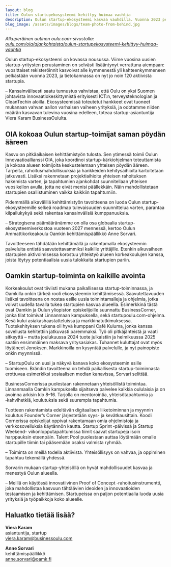 ```yaml
---
layout: blog
title: Oulun startupekosysteemi kehittyy huimaa vauhtia
description: Oulun startup-ekosysteemi kasvaa vauhdilla. Vuonna 2023 perustettiin yli 20 uutta startupia, ja aktiivisia yrityksiä on jo noin 120.
blog_image: /assets/images/blogs/team-photo-from-behind.jpg
---
```

*Alkuperäinen uutinen oulu.com-sivustolla: [oulu.com/oia/ajankohtaista/oulun-startupekosysteemi-kehittyy-huimaa-vauhtia](https://oulu.com/oia/ajankohtaista/oulun-startupekosysteemi-kehittyy-huimaa-vauhtia/)*

Oulun startup-ekosysteemi on kovassa nousussa. Viime vuosina uusien startup-yritysten perustaminen on selvästi lisääntynyt verrattuna aiempaan: vuosittaiset rekisteröinnit kasvoivat alle kymmenestä yli kahteenkymmeneen pelkästään vuonna 2023, ja tietokannassa on nyt jo noin 120 aktiivista startupia.

– Kansainvälisesti saatu tunnustus vahvistaa, että Oulu on yksi Suomen johtavista innovaatiokeskittymistä erityisesti ICT:n, terveysteknologian ja CleanTechin aloilla. Ekosysteemissä toteutetut hankkeet ovat tuoneet mukanaan vahvan aallon varhaisen vaiheen yrityksiä, ja odotamme niiden määrän kasvavan tulevina vuosina edelleen, toteaa startup-asiantuntija Viera Karam BusinessOululta.

## OIA kokoaa Oulun startup-toimijat saman pöydän ääreen

Kasvu on pitkäaikaisen kehittämistyön tulosta. Sen ytimessä toimii Oulun Innovaatioallianssi OIA, joka koordinoi startup-kärkiohjelman toteuttamista ja kokoaa alueen toimijoita keskustelemaan yhteisen pöydän ääreen. Tarpeita, rahoitusmahdollisuuksia ja hankkeiden kehitysaihioita kartoitetaan jatkuvasti. 
Lisäksi rakennetaan projektiaihioita yhteisen rahoituksen hakemista varten, ja tapahtumien ajankohdat suunnitellaan yhteisen vuosikellon avulla, jotta ne eivät menisi päällekkäin. Näin mahdollistetaan startupien osallistuminen vaikka kaikkiin tapahtumiin.

Pidemmällä aikavälillä kehittämistyön tavoitteena on luoda Oulun startup-ekosysteemille selkeä roadmap tulevaisuuden suunnittelua varten, parantaa kilpailukykyä sekä rakentaa kansainvälisiä kumppanuuksia.

– Strategisena päämääränämme on olla osa globaalia startup-ekosysteemiverkostoa vuoteen 2027 mennessä, kertoo Oulun Ammattikorkeakoulu Oamkin kehittämispäällikkö Anne Sorvari.

Tavoitteeseen tähdätään kehittämällä ja rakentamalla ekosysteemin palveluita entistä saavutettavammiksi kaikille yrittäjille. Etenkin alkuvaiheen startupien aktivoimisessa korostuu yhteistyö alueen korkeakoulujen kanssa, joista löytyy potentiaalisia uusia tulokkaita startupien pariin.

## Oamkin startup-toiminta on kaikille avointa

Korkeakoulut ovat tiiviisti mukana paikallisessa startup-toiminnassa, ja Oamkilla onkin tärkeä rooli ekosysteemin kehittämisessä. Saavutettavuuden lisäksi tavoitteena on nostaa esille uusia toimintamalleja ja ohjelmia, jotka voivat uudella tavalla tukea startupien kasvua alueella. 
Esimerkkinä tästä ovat Oamkin ja Oulun yliopiston opiskelijoille suunnattu BusinessCorner, jonka tilat toimivat Linnanmaan kampuksella, sekä startupoulu.com-ohjelma.
Kesä kului asiakashaastatteluissa ja markkinatutkimuksessa. Tuotekehityksen tukena oli hyvä kumppani Café Kuluma, jonka kanssa sovellusta kehitettiin jatkuvasti paremmaksi. Työ oli pitkäjänteistä ja vaati sitkeyttä – mutta joulukuussa 2024 tuote julkaistiin ja helmikuussa 2025 saatiin ensimmäinen maksava yritysasiakas. 
Tuhannet kuluttajat ovat myös löytäneet Jonoksen. Markkinoilla on kysyntää palvelulle, ja nyt painopiste onkin myynnissä. 

– StartupOulu on uusi ja näkyvä kanava koko ekosysteemin esille tuomiseen. Brändin tavoitteena on tehdä paikallisesta startup-toiminnasta erottuvaa esimerkiksi sosiaalisen median kanavissa, Sorvari selittää.

BusinessCornerissa puolestaan rakennetaan yhteisöllistä toimintaa. Linnanmaalla Oamkin kampuksella sijaitseva palvelee kaikkia oululaisia ja on avoinna arkisin klo 8–16. Tarjolla on mentorointia, yhteisötapahtumia ja ‑kahvihetkiä, koulutuksia sekä suurempia tapahtumia.

Tuotteen rakentamista edeltävän digitaalisen liiketoiminnan ja myynnin koulutus Founder’s Corner järjestetään syys- ja kevätkausittain. Koodi Cornerissa opiskelijat oppivat rakentamaan omia ohjelmistoja ja verkkosovelluksia käytännön kautta. 
Startup Sprint ‑päivissä ja Startup Weekend- viikonlopputapahtumissa tiimit saavat startupeja isoin harppauksin eteenpäin. Talent Pool puolestaan auttaa löytämään omalle startupille tiimin tai pääsemään osaksi valmista ryhmää.

– Toiminta on meillä todella aktiivista. Yhteisöllisyys on vahvaa, ja oppiminen tapahtuu tekemällä yhdessä.

Sorvarin mukaan startup-yhteisöllä on hyvät mahdollisuudet kasvaa ja menestyä Oulun alueella.

– Meillä on käytössä innovatiivinen Proof of Concept ‑rahoitusinstrumentti, joka mahdollistaa kasvuun tähtäävien ideoiden ja innovaatioiden testaamisen ja kehittämisen. Startupeissa on paljon potentiaalia luoda uusia yrityksiä ja työpaikkoja koko alueelle.

## Haluatko tietää lisää?

**Viera Karam**<br>
asiantuntija, startup<br>
viera.karam@businessoulu.com<br>

**Anne Sorvari**<br>
kehittämispäällikkö<br>
anne.sorvari@oamk.fi<br>

